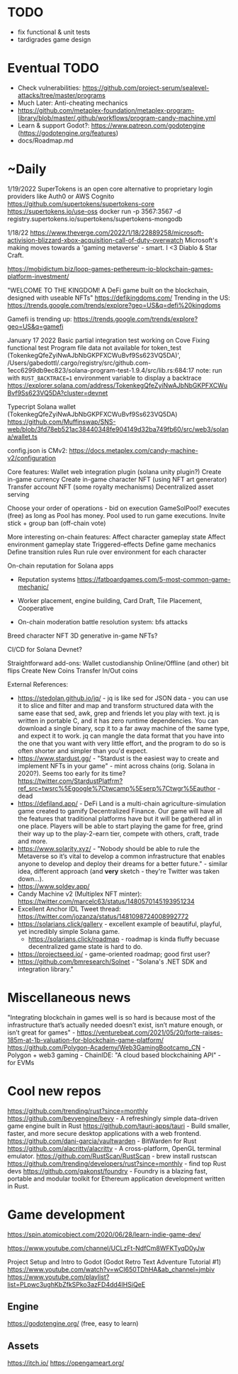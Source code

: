 # TODO
 * fix functional & unit tests
 * tardigrades game design

# Eventual TODO
 * Check vulnerabilities: https://github.com/project-serum/sealevel-attacks/tree/master/programs
 * Much Later: Anti-cheating mechanics
 * https://github.com/metaplex-foundation/metaplex-program-library/blob/master/.github/workflows/program-candy-machine.yml
 * Learn & support Godot?: https://www.patreon.com/godotengine (https://godotengine.org/features)
 * docs/Roadmap.md

# ~Daily
1/19/2022
SuperTokens is an open core alternative to proprietary login providers like Auth0 or AWS Cognito
https://github.com/supertokens/supertokens-core 
https://supertokens.io/use-oss
docker run -p 3567:3567 -d registry.supertokens.io/supertokens/supertokens-mongodb

1/18/22
https://www.theverge.com/2022/1/18/22889258/microsoft-activision-blizzard-xbox-acquisition-call-of-duty-overwatch
Microsoft's making moves towards a 'gaming metaverse' - smart. I <3 Diablo & Star Craft.

https://mobidictum.biz/loop-games-pethereum-io-blockchain-games-platform-investment/

"WELCOME TO THE KINGDOM! A DeFi game built on the blockchain, designed with useable NFTs"
https://defikingdoms.com/
Trending in the US:
https://trends.google.com/trends/explore?geo=US&q=defi%20kingdoms

Gamefi is trending up:
https://trends.google.com/trends/explore?geo=US&q=gamefi

January 17 2022
Basic partial integration test working on Cove
Fixing functional test
Program file data not available for token_test (TokenkegQfeZyiNwAJbNbGKPFXCWuBvf9Ss623VQ5DA)', /Users/gabedottl/.cargo/registry/src/github.com-1ecc6299db9ec823/solana-program-test-1.9.4/src/lib.rs:684:17
note: run with `RUST_BACKTRACE=1` environment variable to display a backtrace
https://explorer.solana.com/address/TokenkegQfeZyiNwAJbNbGKPFXCWuBvf9Ss623VQ5DA?cluster=devnet

Typecript Solana wallet (TokenkegQfeZyiNwAJbNbGKPFXCWuBvf9Ss623VQ5DA)
https://github.com/Muffinswap/SNS-web/blob/3fd78eb521ac38440348fe904149d32ba749fb60/src/web3/solana/wallet.ts


config.json is CMv2: https://docs.metaplex.com/candy-machine-v2/configuration


Core features:
Wallet web integration plugin (solana unity plugin?)
Create in-game currency
Create in-game character NFT (using NFT art generator)
Transfer account NFT (some royalty mechanisms)
Decentralized asset serving

Choose your order of operations - bid on execution
GameSolPool? executes (free) as long as Pool has money. Pool used to run game executions.
Invite stick + group ban (off-chain vote)

More interesting on-chain features:
Affect character gameplay state
Affect environment gameplay state
Triggered-effects
Define game mechanics
Define transition rules
Run rule over environment for each character

On-chain reputation for Solana apps
* Reputation systems 
https://fatboardgames.com/5-most-common-game-mechanic/
* Worker placement, engine building, Card Draft, Tile Placement, Cooperative

* On-chain moderation
battle resolution system: bfs attacks

Breed character NFT
3D generative in-game NFTs?

CI/CD for Solana Devnet?

Straightforward add-ons:
Wallet custodianship
Online/Offline (and other) bit flips
Create New Coins
Transfer In/Out coins

External References:

* https://stedolan.github.io/jq/ - jq is like sed for JSON data - you can use it to slice and filter and map and transform structured data with the same ease that sed, awk, grep and friends let you play with text. jq is written in portable C, and it has zero runtime dependencies. You can download a single binary, scp it to a far away machine of the same type, and expect it to work. jq can mangle the data format that you have into the one that you want with very little effort, and the program to do so is often shorter and simpler than you'd expect.
* https://www.stardust.gg/ - "Stardust is the easiest way to create and implement NFTs in your game" - mint across chains (orig. Solana in 2020?). Seems too early for its time? https://twitter.com/StardustPlatfrm?ref_src=twsrc%5Egoogle%7Ctwcamp%5Eserp%7Ctwgr%5Eauthor - dead
* https://defiland.app/ - DeFi Land is a multi-chain agriculture-simulation game created to gamify Decentralized Finance. Our game will have all the features that traditional platforms have but it will be gathered all in one place. Players will be able to start playing the game for free, grind their way up to the play-2-earn tier, compete with others, craft, trade and more.
* https://www.solarity.xyz/ - "Nobody should be able to rule the Metaverse so it’s vital to develop a common
  infrastructure that enables anyone to develop and deploy their dreams for a better future." - similar idea,
  different approach (and **very** sketch - they're Twitter was taken down...).
* https://www.soldev.app/
* Candy Machine v2 (Multiplex NFT minter): https://twitter.com/marcelc63/status/1480570145193951234
* Excellent Anchor IDL Tweet thread: https://twitter.com/jozanza/status/1481098724008992772
* https://solarians.click/gallery - excellent example of beautiful, playful, yet incredibly simple Solana game.
  * https://solarians.click/roadmap - roadmap is kinda fluffy becuase decentralized game state is hard to do.
* https://projectseed.io/ - game-oriented roadmap; good first user?
* https://github.com/bmresearch/Solnet - "Solana's .NET SDK and integration library."

# Miscellaneous news
"Integrating blockchain in games well is so hard is because most of the infrastructure that’s actually needed doesn’t exist, isn’t mature enough, or isn’t great for games" - https://venturebeat.com/2021/05/20/forte-raises-185m-at-1b-valuation-for-blockchain-game-platform/
https://github.com/Polygon-Academy/Web3GamingBootcamp_CN - Polygon + web3 gaming - ChainIDE: "A cloud based blockchaining API" - for EVMs

# Cool new repos
https://github.com/trending/rust?since=monthly
https://github.com/bevyengine/bevy - A refreshingly simple data-driven game engine built in Rust
https://github.com/tauri-apps/tauri - Build smaller, faster, and more secure desktop applications with a web frontend.
https://github.com/dani-garcia/vaultwarden - BitWarden for Rust
https://github.com/alacritty/alacritty - A cross-platform, OpenGL terminal emulator.
https://github.com/RustScan/RustScan - brew install rustscan
https://github.com/trending/developers/rust?since=monthly - find top Rust devs
https://github.com/gakonst/foundry - Foundry is a blazing fast, portable and modular toolkit for Ethereum application development written in Rust.

# Game development
https://spin.atomicobject.com/2020/06/28/learn-indie-game-dev/

https://www.youtube.com/channel/UCLzFt-NdfCm8WFKTyqD0yJw

Project Setup and Intro to Godot (Godot Retro Text Adventure Tutorial #1)
https://www.youtube.com/watch?v=wCI650TDhHA&ab_channel=jmbiv
https://www.youtube.com/playlist?list=PLpwc3ughKbZfkSPko3azFD4dd4IHSiQeE

## Engine
https://godotengine.org/ (free, easy to learn)

## Assets
https://itch.io/
https://opengameart.org/
